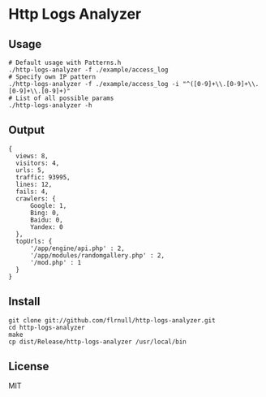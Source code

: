 Http Logs Analyzer
==================

Usage
-----

```shell
# Default usage with Patterns.h
./http-logs-analyzer -f ./example/access_log
# Specify own IP pattern
./http-logs-analyzer -f ./example/access_log -i "^([0-9]+\\.[0-9]+\\.[0-9]+\\.[0-9]+)"
# List of all possible params
./http-logs-analyzer -h
```

Output
------

```shell
{
  views: 8,
  visitors: 4,
  urls: 5,
  traffic: 93995,
  lines: 12,
  fails: 4,
  crawlers: {
      Google: 1,
      Bing: 0,
      Baidu: 0,
      Yandex: 0
  },
  topUrls: {
      '/app/engine/api.php' : 2,
      '/app/modules/randomgallery.php' : 2,
      '/mod.php' : 1
  }
}
```

Install
-------

```shell
git clone git://github.com/flrnull/http-logs-analyzer.git
cd http-logs-analyzer
make
cp dist/Release/http-logs-analyzer /usr/local/bin
```

License
-------

MIT
